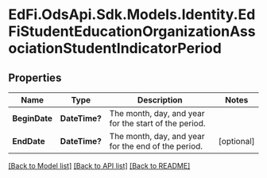 # EdFi.OdsApi.Sdk.Models.Identity.EdFiStudentEducationOrganizationAssociationStudentIndicatorPeriod
## Properties

Name | Type | Description | Notes
------------ | ------------- | ------------- | -------------
**BeginDate** | **DateTime?** | The month, day, and year for the start of the period. | 
**EndDate** | **DateTime?** | The month, day, and year for the end of the period. | [optional] 

[[Back to Model list]](../README.md#documentation-for-models) [[Back to API list]](../README.md#documentation-for-api-endpoints) [[Back to README]](../README.md)

